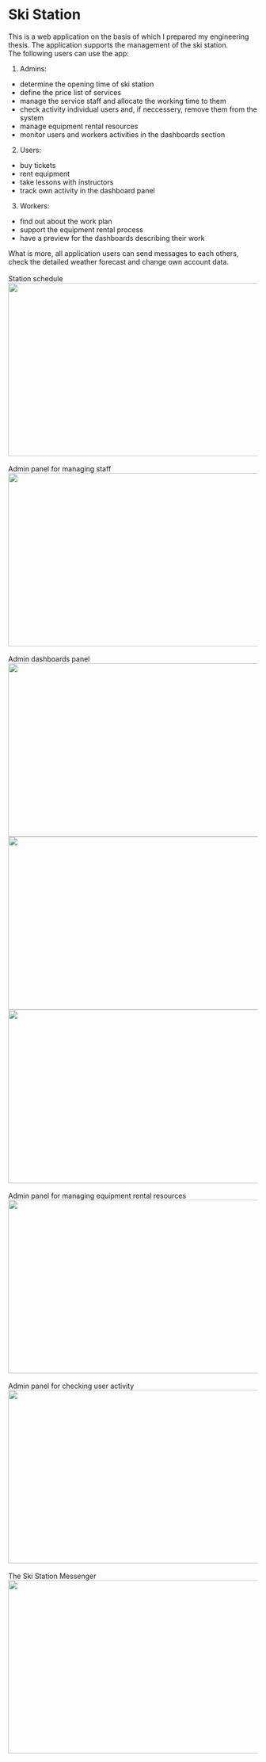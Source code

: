 # Ski Station
This is a web application on the basis of which I prepared my engineering thesis. The application supports the management of the ski station. <br />
The following users can use the app:
1) Admins:
- determine the opening time of ski station
- define the price list of services
- manage the service staff and allocate the working time to them
- check activity individual users and, if neccessery, remove them from the system
- manage equipment rental resources
- monitor users and workers activities in the dashboards section
2) Users:
- buy tickets
- rent equipment
- take lessons with instructors
- track own activity in the dashboard panel
3) Workers:
- find out about the work plan 
- support the equipment rental process
- have a preview for the dashboards describing their work

What is more, all application users can send messages to each others, check the detailed weather forecast and change own account data.
<br />
<br />
Station schedule<br />
<img src="https://user-images.githubusercontent.com/80048198/228243956-695238f2-ed5c-4cdd-a4ed-210ff5ec18bc.jpg" width="550" height="350">
<br /><br />
Admin panel for managing staff<br />
<img src="https://user-images.githubusercontent.com/80048198/228243974-3c9c90b9-9959-4e4e-b1c9-3f5aca2ca45d.jpg" width="550" height="350">
<br /><br />
Admin dashboards panel<br />
<img src="https://user-images.githubusercontent.com/80048198/228244008-92adf46a-9e8b-4401-b510-9b6b8fd970a6.jpg" width="550" height="350">
<img src="https://user-images.githubusercontent.com/80048198/228244023-b81224ca-b693-432e-b41a-3873dc4a949a.jpg" width="550" height="350">
<img src="https://user-images.githubusercontent.com/80048198/228244036-2c21d64b-0825-4612-845e-902d0fdbd32f.jpg" width="550" height="350">
<br /><br />
Admin panel for managing equipment rental resources<br />
<img src="https://user-images.githubusercontent.com/80048198/228244051-1c0bc247-16bd-4c3f-8852-c9725cd7f54c.jpg" width="550" height="350">
<br /><br />
Admin panel for checking user activity<br />
<img src="https://user-images.githubusercontent.com/80048198/228244062-ad34d216-5508-48d8-aba7-5f79fa9c039c.jpg" width="550" height="350">
<br /><br />
The Ski Station Messenger<br />
<img src="https://user-images.githubusercontent.com/80048198/228243985-d1530dad-a3f5-4514-a7ee-2c7782455f4d.jpg" width="550" height="350">
